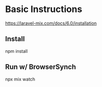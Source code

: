 # Basic Instructions

https://laravel-mix.com/docs/6.0/installation

## Install

npm install

## Run w/ BrowserSynch

npx mix watch
